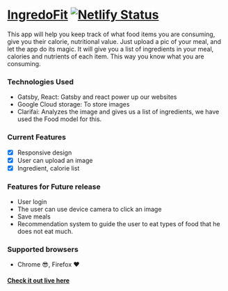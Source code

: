 # [IngredoFit](https://ingredofit-uat.netlify.com/) [![Netlify Status](https://api.netlify.com/api/v1/badges/ad43dae8-7ebc-414d-b550-d24eec861310/deploy-status)](https://app.netlify.com/sites/ingredofit-uat/deploys)

This app will help you keep track of what food items you are consuming, give you their calorie, nutritional value. Just upload a pic of your meal, and let the app do its magic. It will give you a list of ingredients in your meal, calories and nutrients of each item. This way you know what you are consuming.

### Technologies Used

- Gatsby, React: Gatsby and react power up our websites
- Google Cloud storage: To store images
- Clarifai: Analyzes the image and gives us a list of ingredients, we have used the Food model for this.

### Current Features

- [x] Responsive design
- [x] User can upload an image
- [x] Ingredient, calorie list

### Features for Future release

- User login
- The user can use device camera to click an image
- Save meals
- Recommendation system to guide the user to eat types of food that he does not eat much.

### Supported browsers

- Chrome :sunglasses:, Firefox :heart:

#### [Check it out live here](https://ingredofit.netlify.com)

